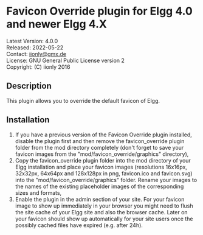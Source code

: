 Favicon Override plugin for Elgg 4.0 and newer Elgg 4.X
=======================================================

Latest Version: 4.0.0  
Released: 2022-05-22  
Contact: iionly@gmx.de  
License: GNU General Public License version 2  
Copyright: (C) iionly 2016


Description
-----------

This plugin allows you to override the default favicon of Elgg.


Installation
------------

1. If you have a previous version of the Favicon Override plugin installed, disable the plugin first and then remove the favicon_override plugin folder from the mod directory completely (don't forget to save your favicon images from the "mod/favicon_override/graphics" directory),
2. Copy the favicon_override plugin folder into the mod directory of your Elgg installation and place your favicon images (resolutions 16x16px, 32x32px, 64x64px and 128x128px in png, favicon.ico and favicon.svg) into the "mod/favicon_override/graphics" folder. Rename your images to the names of the existing placeholder images of the corresponding sizes and formats,
3. Enable the plugin in the admin section of your site. For your favicon image to show up immediately in your browser you might need to flush the site cache of your Elgg site and also the browser cache. Later on your favicon should show up automatically for your site users once the possibly cached files have expired (e.g. after 24h).
